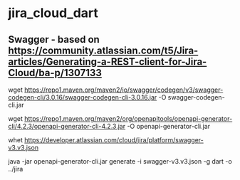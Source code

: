 # jira_cloud_dart

## Swagger - based on https://community.atlassian.com/t5/Jira-articles/Generating-a-REST-client-for-Jira-Cloud/ba-p/1307133

wget https://repo1.maven.org/maven2/io/swagger/codegen/v3/swagger-codegen-cli/3.0.16/swagger-codegen-cli-3.0.16.jar -O swagger-codegen-cli.jar

wget https://repo1.maven.org/maven2/org/openapitools/openapi-generator-cli/4.2.3/openapi-generator-cli-4.2.3.jar -O openapi-generator-cli.jar

whet https://developer.atlassian.com/cloud/jira/platform/swagger-v3.v3.json

java -jar openapi-generator-cli.jar generate -i swagger-v3.v3.json -g dart -o ../jira